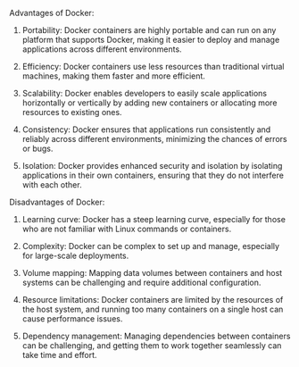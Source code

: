 Advantages of Docker:

1. Portability: Docker containers are highly portable and can run on any platform that supports Docker, making it easier to deploy and manage applications across different environments.

2. Efficiency: Docker containers use less resources than traditional virtual machines, making them faster and more efficient.

3. Scalability: Docker enables developers to easily scale applications horizontally or vertically by adding new containers or allocating more resources to existing ones.

4. Consistency: Docker ensures that applications run consistently and reliably across different environments, minimizing the chances of errors or bugs.

5. Isolation: Docker provides enhanced security and isolation by isolating applications in their own containers, ensuring that they do not interfere with each other.

Disadvantages of Docker:

1. Learning curve: Docker has a steep learning curve, especially for those who are not familiar with Linux commands or containers.

2. Complexity: Docker can be complex to set up and manage, especially for large-scale deployments.

3. Volume mapping: Mapping data volumes between containers and host systems can be challenging and require additional configuration.

4. Resource limitations: Docker containers are limited by the resources of the host system, and running too many containers on a single host can cause performance issues.

5. Dependency management: Managing dependencies between containers can be challenging, and getting them to work together seamlessly can take time and effort.
